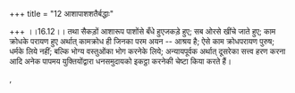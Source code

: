 +++
title = "12 आशापाशशतैर्बद्धाः"

+++
।।16.12।। तथा सैकड़ों आशारूप पाशोंसे बँधे हुएजकड़े हुए; सब ओरसे खींचे
जाते हुए; काम क्रोधके परायण हुए अर्थात् कामक्रोध ही जिनका परम अयन --
आश्रय है; ऐसे काम क्रोधपरायण पुरुष; धर्मके लिये नहीं; बल्कि भोग्य
वस्तुओंका भोग करनेके लिये; अन्यायपूर्वक अर्थात् दूसरेका सत्त्व हरण करना
आदि अनेक पापमय युक्तियोंद्वारा धनसमुदायको इकट्ठा करनेकी चेष्टा किया करते
हैं।  
  
,

